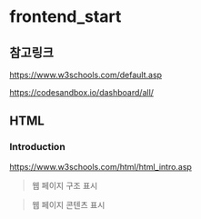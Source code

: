 # frontend_start

## 참고링크
https://www.w3schools.com/default.asp

https://codesandbox.io/dashboard/all/

## HTML

### Introduction 

https://www.w3schools.com/html/html_intro.asp

> 웹 페이지 구조 표시

> 웹 페이지 콘텐츠 표시


